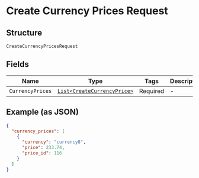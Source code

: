 
# Create Currency Prices Request

## Structure

`CreateCurrencyPricesRequest`

## Fields

| Name | Type | Tags | Description |
|  --- | --- | --- | --- |
| `CurrencyPrices` | [`List<CreateCurrencyPrice>`](../../doc/models/create-currency-price.md) | Required | - |

## Example (as JSON)

```json
{
  "currency_prices": [
    {
      "currency": "currency8",
      "price": 233.74,
      "price_id": 116
    }
  ]
}
```

